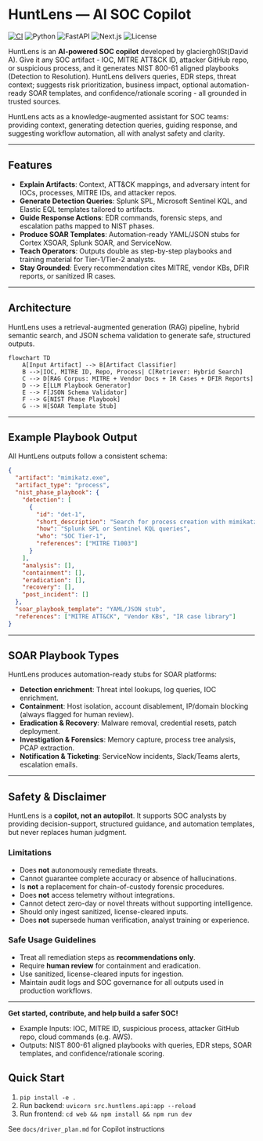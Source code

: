 # HuntLens — AI SOC Copilot

[![CI](https://github.com/glaciergh0st/HuntLens/actions/workflows/ci.yml/badge.svg)](https://github.com/glaciergh0st/HuntLens/actions/workflows/ci.yml)
![Python](https://img.shields.io/badge/python-3.10%2B-blue.svg)
![FastAPI](https://img.shields.io/badge/framework-FastAPI-009688.svg)
![Next.js](https://img.shields.io/badge/frontend-Next.js-black.svg)
![License](https://img.shields.io/badge/license-MIT-green.svg)


HuntLens is an **AI-powered SOC copilot** developed by glaciergh0St(David A). Give it any SOC artifact - IOC, MITRE ATT&CK ID, attacker GitHub repo, or suspicious process, and it generates NIST 800-61 aligned playbooks (Detection to Resolution). HuntLens delivers queries, EDR steps, threat context; suggests risk prioritization, business impact, optional automation-ready SOAR templates, and confidence/rationale scoring - all grounded in trusted sources.

HuntLens acts as a knowledge-augmented assistant for SOC teams: providing context, generating detection queries, guiding response, and suggesting workflow automation, all with analyst safety and clarity.

---

## Features

- **Explain Artifacts**: Context, ATT&CK mappings, and adversary intent for IOCs, processes, MITRE IDs, and attacker repos.
- **Generate Detection Queries**: Splunk SPL, Microsoft Sentinel KQL, and Elastic EQL templates tailored to artifacts.
- **Guide Response Actions**: EDR commands, forensic steps, and escalation paths mapped to NIST phases.
- **Produce SOAR Templates**: Automation-ready YAML/JSON stubs for Cortex XSOAR, Splunk SOAR, and ServiceNow.
- **Teach Operators**: Outputs double as step-by-step playbooks and training material for Tier-1/Tier-2 analysts.
- **Stay Grounded**: Every recommendation cites MITRE, vendor KBs, DFIR reports, or sanitized IR cases.

---

## Architecture

HuntLens uses a retrieval-augmented generation (RAG) pipeline, hybrid semantic search, and JSON schema validation to generate safe, structured outputs.

```mermaid
flowchart TD
    A[Input Artifact] --> B[Artifact Classifier]
    B -->|IOC, MITRE ID, Repo, Process| C[Retriever: Hybrid Search]
    C --> D[RAG Corpus: MITRE + Vendor Docs + IR Cases + DFIR Reports]
    D --> E[LLM Playbook Generator]
    E --> F[JSON Schema Validator]
    F --> G[NIST Phase Playbook]
    G --> H[SOAR Template Stub]

```

---

## Example Playbook Output

All HuntLens outputs follow a consistent schema:

```json
{
  "artifact": "mimikatz.exe",
  "artifact_type": "process",
  "nist_phase_playbook": {
    "detection": [
      {
        "id": "det-1",
        "short_description": "Search for process creation with mimikatz.exe",
        "how": "Splunk SPL or Sentinel KQL queries",
        "who": "SOC Tier-1",
        "references": ["MITRE T1003"]
      }
    ],
    "analysis": [],
    "containment": [],
    "eradication": [],
    "recovery": [],
    "post_incident": []
  },
  "soar_playbook_template": "YAML/JSON stub",
  "references": ["MITRE ATT&CK", "Vendor KBs", "IR case library"]
}
```

---

## SOAR Playbook Types

HuntLens produces automation-ready stubs for SOAR platforms:
- **Detection enrichment**: Threat intel lookups, log queries, IOC enrichment.
- **Containment**: Host isolation, account disablement, IP/domain blocking (always flagged for human review).
- **Eradication & Recovery**: Malware removal, credential resets, patch deployment.
- **Investigation & Forensics**: Memory capture, process tree analysis, PCAP extraction.
- **Notification & Ticketing**: ServiceNow incidents, Slack/Teams alerts, escalation emails.

---

## Safety & Disclaimer

HuntLens is a **copilot, not an autopilot**. It supports SOC analysts by providing decision-support, structured guidance, and automation templates, but never replaces human judgment.

### Limitations

- Does **not** autonomously remediate threats.
- Cannot guarantee complete accuracy or absence of hallucinations.
- Is **not** a replacement for chain-of-custody forensic procedures.
- Does **not** access telemetry without integrations.
- Cannot detect zero-day or novel threats without supporting intelligence.
- Should only ingest sanitized, license-cleared inputs.
- Does **not** supersede human verification, analyst training or experience.

### Safe Usage Guidelines

- Treat all remediation steps as **recommendations only**.
- Require **human review** for containment and eradication.
- Use sanitized, license-cleared inputs for ingestion.
- Maintain audit logs and SOC governance for all outputs used in production workflows.

---

**Get started, contribute, and help build a safer SOC!**


- Example Inputs: IOC, MITRE ID, suspicious process, attacker GitHub repo, cloud commands (e.g. AWS).
- Outputs: NIST 800-61 aligned playbooks with queries, EDR steps, SOAR templates, and confidence/rationale scoring.

## Quick Start
1. `pip install -e .`
2. Run backend: `uvicorn src.huntlens.api:app --reload`
3. Run frontend: `cd web && npm install && npm run dev`

See `docs/driver_plan.md` for Copilot instructions



